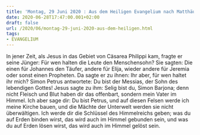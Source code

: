 ```yaml
---
title: 'Montag, 29 Juni 2020 : Aus dem Heiligen Evangelium nach Matthäus - Mt 16,13-19.'
date: 2020-06-28T17:47:00.001+02:00
draft: false
url: /2020/06/montag-29-juni-2020-aus-dem-heiligen.html
tags: 
- EVANGELIUM
---
```


In jener Zeit, als Jesus in das Gebiet von Cäsarea Philippi kam, fragte er seine Jünger: Für wen halten die Leute den Menschensohn? Sie sagten: Die einen für Johannes den Täufer, andere für Elija, wieder andere für Jeremia oder sonst einen Propheten. Da sagte er zu ihnen: Ihr aber, für wen haltet ihr mich? Simon Petrus antwortete: Du bist der Messias, der Sohn des lebendigen Gottes! Jesus sagte zu ihm: Selig bist du, Simon Barjona; denn nicht Fleisch und Blut haben dir das offenbart, sondern mein Vater im Himmel. Ich aber sage dir: Du bist Petrus, und auf diesen Felsen werde ich meine Kirche bauen, und die Mächte der Unterwelt werden sie nicht überwältigen. Ich werde dir die Schlüssel des Himmelreichs geben; was du auf Erden binden wirst, das wird auch im Himmel gebunden sein, und was du auf Erden lösen wirst, das wird auch im Himmel gelöst sein.